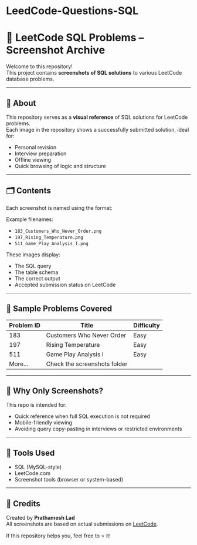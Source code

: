 # LeedCode-Questions-SQL
# 📸 LeetCode SQL Problems – Screenshot Archive

Welcome to this repository!  
This project contains **screenshots of SQL solutions** to various LeetCode database problems.

---

## 📌 About

This repository serves as a **visual reference** of SQL solutions for LeetCode problems.  
Each image in the repository shows a successfully submitted solution, ideal for:
- Personal revision
- Interview preparation
- Offline viewing
- Quick browsing of logic and structure

---

## 🗂️ Contents

Each screenshot is named using the format:


Example filenames:
- `183_Customers_Who_Never_Order.png`
- `197_Rising_Temperature.png`
- `511_Game_Play_Analysis_I.png`

These images display:
- The SQL query
- The table schema
- The correct output
- Accepted submission status on LeetCode

---

## 🧠 Sample Problems Covered

| Problem ID | Title                                 | Difficulty |
|------------|----------------------------------------|------------|
| 183        | Customers Who Never Order             | Easy       |
| 197        | Rising Temperature                    | Easy       |
| 511        | Game Play Analysis I                  | Easy       |
| More...    | Check the screenshots folder           |            |

---


## 🎯 Why Only Screenshots?

This repo is intended for:
- Quick reference when full SQL execution is not required
- Mobile-friendly viewing
- Avoiding query copy-pasting in interviews or restricted environments

---

## 🧰 Tools Used

- SQL (MySQL-style)
- LeetCode.com
- Screenshot tools (browser or system-based)

---

## 🙌 Credits

Created by **Prathamesh Lad**  
All screenshots are based on actual submissions on [LeetCode](https://leetcode.com/u/prathameshlad1213/).

If this repository helps you, feel free to ⭐ it!


